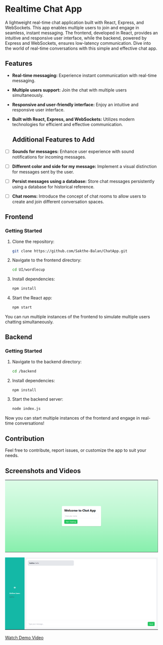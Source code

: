 # Realtime Chat App

A lightweight real-time chat application built with React, Express, and WebSockets. This app enables multiple users to join and engage in seamless, instant messaging. The frontend, developed in React, provides an intuitive and responsive user interface, while the backend, powered by Express and WebSockets, ensures low-latency communication. Dive into the world of real-time conversations with this simple and effective chat app.

## Features

- **Real-time messaging:** Experience instant communication with real-time messaging.
- **Multiple users support:** Join the chat with multiple users simultaneously.
- **Responsive and user-friendly interface:** Enjoy an intuitive and responsive user interface.
- **Built with React, Express, and WebSockets:** Utilizes modern technologies for efficient and effective communication.

  ## Additional Features to Add

- [ ] **Sounds for messages:** Enhance user experience with sound notifications for incoming messages.
- [ ] **Different color and side for my message:** Implement a visual distinction for messages sent by the user.
- [ ] **Persist messages using a database:** Store chat messages persistently using a database for historical reference.
- [ ] **Chat rooms:** Introduce the concept of chat rooms to allow users to create and join different conversation spaces.


## Frontend

### Getting Started

1. Clone the repository:

    ```bash
    git clone https://github.com/Sakthe-Balan/ChatApp.git
    ```

2. Navigate to the frontend directory:

    ```bash
    cd UI/wordlecup
    ```

3. Install dependencies:

    ```bash
    npm install
    ```

4. Start the React app:

    ```bash
    npm start
    ```

You can run multiple instances of the frontend to simulate multiple users chatting simultaneously.

## Backend

### Getting Started

1. Navigate to the backend directory:

    ```bash
    cd /backend
    ```

2. Install dependencies:

    ```bash
    npm install
    ```

3. Start the backend server:

    ```bash
    node index.js
    ```

Now you can start multiple instances of the frontend and engage in real-time conversations!

## Contribution

Feel free to contribute, report issues, or customize the app to suit your needs.

## Screenshots and Videos

![Chat App Screenshot 1](/screenshots/screenshot1.png)

![Chat App Screenshot 2](/screenshots/screenshot2.png)

[Watch Demo Video](/videos/demo.mp4)
